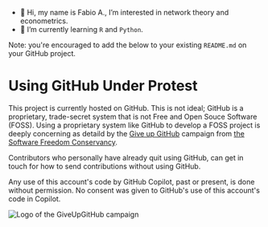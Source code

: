 - 👋 Hi, my name is Fabio A., I’m interested in network theory and econometrics.
- 🌱 I’m currently learning `R` and `Python`.

Note: you're encouraged to add the below to your existing `README.md` on your GitHub project.

# Using GitHub Under Protest

This project is currently hosted on GitHub.  This is not ideal; GitHub is a
proprietary, trade-secret system that is not Free and Open Souce Software
(FOSS). Using a proprietary system like GitHub
to develop a FOSS project is deeply concerning as detaild by the
[Give up GitHub](https://GiveUpGitHub.org) campaign from
[the Software Freedom Conservancy](https://sfconservancy.org).

Contributors who personally have already quit using GitHub, can get in touch for how to send contributions without using GitHub.

Any use of this account's code by GitHub Copilot, past or present, is done without permission. No consent was given to GitHub's use of this account's code in Copilot.

![Logo of the GiveUpGitHub campaign](https://sfconservancy.org/img/GiveUpGitHub.png)

<!---
FATelarico/FATelarico is a ✨ special ✨ repository because its `README.md` (this file) appears on your GitHub profile.
You can click the Preview link to take a look at your changes.
--->

